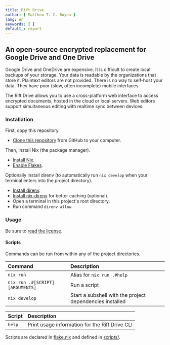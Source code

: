 ```yaml
---
title: Rift Drive
author: [ Matthew T. C. Boyea ]
lang: en
keywords: [ ]
default_: report
---
```

## An open-source encrypted replacement for Google Drive and One Drive

Google Drive and OneDrive are expensive.
It is difficult to create local backups of your storage.
Your data is readable by the organizations that store it.
Plaintext editors are not provided.
There is no way to self-host your data.
They have poor (slow, often incomplete) mobile interfaces.

The Rift Drive allows you to use a cross-platform web interface to access encrypted documents, hosted in the cloud or local servers.
Web editors support simultaneous editing with realtime sync between devices.

### Installation

First, copy this repository.

- [Clone this repository](https://docs.github.com/en/repositories/creating-and-managing-repositories/cloning-a-repository) from GitHub to your computer.

Then, install Nix (the package manager).

- [Install Nix](https://nixos.org/download).
- [Enable Flakes](https://nixos.wiki/wiki/Flakes).

Optionally install direnv (to automatically run `nix develop` when your terminal enters into the project directory).

- [Install direnv](https://direnv.net/docs/installation.html).
- [Install nix-direnv](https://github.com/nix-community/nix-direnv#installation) for better caching (optional).
- Open a terminal in this project's root directory.
- Run command `direnv allow`

### Usage

Be sure to [read the license](./LICENSE.md).

#### Scripts

Commands can be run from within any of the project directories.

| Command | Description |
|:--- |:--- |
| `nix run` | Alias for `nix run .#help` |
| `nix run .#[SCRIPT] [ARGUMENTS]` | Run a script |
| `nix develop` | Start a subshell with the project dependencies installed |

| Script | Description |
|:--- |:--- |
| `help` | Print usage information for the Rift Drive CLI |

Scripts are declared in [flake.nix](./flake.nix) and defined in [scripts/](./scripts).

